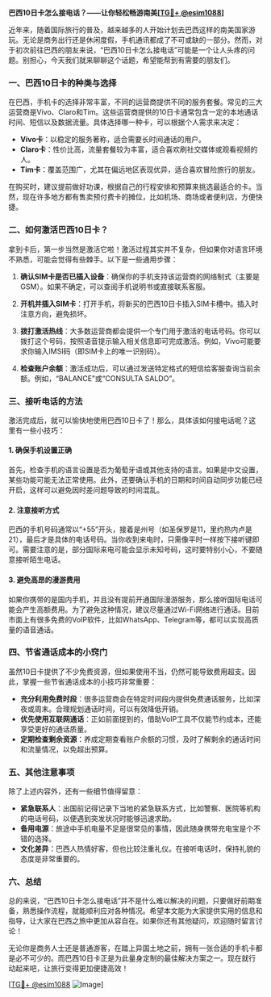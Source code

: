 **巴西10日卡怎么接电话？——让你轻松畅游南美[[TG💪+ @esim1088](https://t.me/s/esim1088)]**

近年来，随着国际旅行的普及，越来越多的人开始计划去巴西这样的南美国家游玩。无论是商务出行还是休闲度假，手机通讯都成了不可或缺的一部分。然而，对于初次前往巴西的朋友来说，“巴西10日卡怎么接电话”可能是一个让人头疼的问题。别担心，今天我们就来聊聊这个话题，希望能帮到有需要的朋友们。

### 一、巴西10日卡的种类与选择

在巴西，手机卡的选择非常丰富，不同的运营商提供不同的服务套餐。常见的三大运营商是Vivo、Claro和Tim。这些运营商提供的10日卡通常包含一定的本地通话时间、短信以及数据流量。具体选择哪一种卡，可以根据个人需求来决定：

- **Vivo卡**：以稳定的服务著称，适合需要长时间通话的用户。
- **Claro卡**：性价比高，流量套餐较为丰富，适合喜欢刷社交媒体或观看视频的人。
- **Tim卡**：覆盖范围广，尤其在偏远地区表现优异，适合喜欢冒险旅行的朋友。

在购买时，建议提前做好功课，根据自己的行程安排和预算来挑选最适合的卡。当然，现在许多地方都有售卖预付费卡的摊位，比如机场、商场或者便利店，方便快捷。

### 二、如何激活巴西10日卡？

拿到卡后，第一步当然是激活它啦！激活过程其实并不复杂，但如果你对语言环境不熟悉，可能会觉得有些棘手。以下是一些通用步骤：

1. **确认SIM卡是否已插入设备**：确保你的手机支持该运营商的网络制式（主要是GSM）。如果不确定，可以查阅手机说明书或直接联系客服。

2. **开机并插入SIM卡**：打开手机，将新买的巴西10日卡插入SIM卡槽中。插入时注意方向，避免损坏。

3. **拨打激活热线**：大多数运营商都会提供一个专门用于激活的电话号码。你可以拨打这个号码，按照语音提示输入相关信息即可完成激活。例如，Vivo可能要求你输入IMSI码（即SIM卡上的唯一识别码）。

4. **检查账户余额**：激活成功后，可以通过发送特定格式的短信给客服查询当前余额。例如，“BALANCE”或“CONSULTA SALDO”。

### 三、接听电话的方法

激活完成后，就可以愉快地使用巴西10日卡了！那么，具体该如何接电话呢？这里有一些小技巧：

#### 1. 确保手机设置正确
首先，检查手机的语言设置是否为葡萄牙语或其他支持的语言。如果是中文设置，某些功能可能无法正常使用。此外，还要确认手机的日期和时间自动同步功能已经开启，这样可以避免因时差问题导致的时间混乱。

#### 2. 注意接听方式
巴西的手机号码通常以“+55”开头，接着是州号（如圣保罗是11，里约热内卢是21），最后才是具体的电话号码。当你收到来电时，只需像平时一样按下接听键即可。需要注意的是，部分国际来电可能会显示未知号码，这时要特别小心，不要随意接听陌生电话。

#### 3. 避免高昂的漫游费用
如果你携带的是国内手机，并且没有提前开通国际漫游服务，那么接听国际电话可能会产生高额费用。为了避免这种情况，建议尽量通过Wi-Fi网络进行通话。目前市面上有很多免费的VoIP软件，比如WhatsApp、Telegram等，都可以实现高质量的语音通话。

### 四、节省通话成本的小窍门

虽然10日卡提供了不少免费资源，但如果使用不当，仍然可能导致费用超支。因此，掌握一些节省通话成本的小技巧非常重要：

- **充分利用免费时段**：很多运营商会在特定时间段内提供免费通话服务，比如深夜或周末。合理规划通话时间，可以有效降低开销。
- **优先使用互联网通话**：正如前面提到的，借助VoIP工具不仅能节约成本，还能享受更好的通话质量。
- **定期检查剩余资源**：养成定期查看账户余额的习惯，及时了解剩余的通话时间和流量情况，以免超出预算。

### 五、其他注意事项

除了上述内容外，还有一些细节值得留意：

- **紧急联系人**：出国前记得记录下当地的紧急联系方式，比如警察、医院等机构的电话号码，以便遇到突发状况时能够迅速求助。
- **备用电源**：旅途中手机电量不足是很常见的事情，因此随身携带充电宝是个不错的选择。
- **文化差异**：巴西人热情好客，但也比较注重礼仪。在接听电话时，保持礼貌的态度是非常重要的。

### 六、总结

总的来说，“巴西10日卡怎么接电话”并不是什么难以解决的问题，只要做好前期准备，熟悉操作流程，就能顺利应对各种情况。希望本文能为大家提供实用的信息和指导，让大家在巴西之旅中更加从容自在。如果你还有其他疑问，欢迎随时留言讨论！

无论你是商务人士还是普通游客，在踏上异国土地之前，拥有一张合适的手机卡都是必不可少的。而巴西10日卡正是为此量身定制的最佳解决方案之一。现在就行动起来吧，让旅行变得更加便捷高效！

[[TG💪+ @esim1088](https://t.me/s/esim1088) ![Image](https://i.postimg.cc/4NQfJmqS/Snipaste-2025-05-13-00-14-12.png)]
